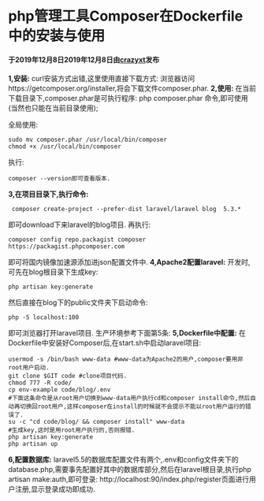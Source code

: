 # php管理工具Composer在Dockerfile中的安装与使用

#### 于2019年12月8日2019年12月8日由[**crazyxt**](https://crazyxt.com/?author=1)发布

**1,安装:**
curl安装方式出错,这里使用直接下载方式:
浏览器访问https://getcomposer.org/installer,将会下载文件composer.phar.
**2,使用:**
在当前下载目录下,composer.phar是可执行程序:
php composer.phar 命令,即可使用(当然也只能在当前目录使用);

全局使用:

```
sudo mv composer.phar /usr/local/bin/composer
chmod +x /usr/local/bin/composer
```

执行:

```
composer --version即可查看版本.
```

**3,在项目目录下,执行命令:**

```
 composer create-project --prefer-dist laravel/laravel blog  5.3.*
```

即可download下来laravel的blog项目.
再执行:

```
composer config repo.packagist composer https://packagist.phpcomposer.com
```

即可将国内镜像加速源添加进json配置文件中.
**4,Apache2配置laravel:**
开发时,可先在blog根目录下生成key:

```
php artisan key:generate
```

然后直接在blog下的public文件夹下启动命令:

```
php -S localhost:100
```

即可浏览器打开laravel项目.
生产环境参考下面第5条:
**5,Dockerfile中配置:**
在Dockerfile中安装好Composer后,在start.sh中启动laravel项目:

```
usermod -s /bin/bash www-data #www-data为Apache2的用户,composer要用非root用户启动.
git clone $GIT code #clone项目代码.
chmod 777 -R code/
cp env-example code/blog/.env 
#下面这条命令是从root用户切换到www-data用户执行cd和composer install命令,然后自动再切换回root用户,这样composer在install的时候就不会提示不能以root用户运行的错误了.
su -c "cd code/blog/ && composer install" www-data 
#生成key,这时是用root用户执行的,否则报错.
php artisan key:generate
php artisan up 
```

**6,配置数据库:**
laravel5.5的数据库配置文件有两个,.env和config文件夹下的database.php,需要事先配置好其中的数据库部分,然后在laravel根目录,执行php artisan make:auth,即可登录: http://localhost:90/index.php/register页面进行用户注册,显示登录成功即成功.